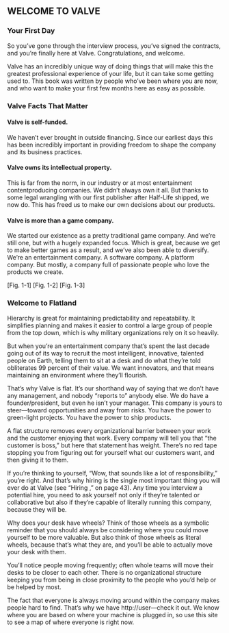 ## WELCOME TO VALVE

### Your First Day

So you’ve gone through the interview process, you’ve signed the contracts, and you’re finally here at Valve.  Congratulations, and welcome.

Valve has an incredibly unique way of doing things that will make this the greatest professional experience of your life, but it can take some getting used to. This book was written by people who’ve been where you are now, and who want to make your first few months here as easy as possible.

### Valve Facts That Matter

#### Valve is self-funded.

We haven’t ever brought in outside financing. Since our earliest days this has been incredibly important in providing freedom to shape the company and its business practices.

#### Valve owns its intellectual property.

This is far from the norm, in our industry or at most entertainment contentproducing companies. We didn’t always own it all. But thanks to some legal wrangling with our first publisher after Half-Life shipped, we now do. This has freed us to make our own decisions about our products.

#### Valve is more than a game company.

We started our existence as a pretty traditional game company. And we’re still one, but with a hugely expanded focus. Which is great, because we get to make better games as a result, and we’ve also been able to diversify. We’re an entertainment company. A software company. A platform company.  But mostly, a company full of passionate people who love the products we create.

[Fig. 1-1]
[Fig. 1-2]
[Fig. 1-3]

### Welcome to Flatland

Hierarchy is great for maintaining predictability and repeatability. It simplifies planning and makes it easier to control a large group of people from the top down, which is why military organizations rely on it so heavily.

But when you’re an entertainment company that’s spent the last decade going out of its way to recruit the most intelligent, innovative, talented people on Earth, telling them to sit at a desk and do what they’re told obliterates 99 percent of their value. We want innovators, and that means maintaining an environment where they’ll flourish.

That’s why Valve is flat. It’s our shorthand way of saying that we don’t have any management, and nobody “reports to” anybody else. We do have a founder/president, but even he isn’t your manager. This company is yours to steer—toward opportunities and away from risks. You have the power to green-light projects. You have the power to ship products.

A flat structure removes every organizational barrier between your work and the customer enjoying that work.  Every company will tell you that “the customer is boss,” but here that statement has weight. There’s no red tape stopping you from figuring out for yourself what our customers want, and then giving it to them.

If you’re thinking to yourself, “Wow, that sounds like a lot of responsibility,” you’re right. And that’s why hiring is the single most important thing you will ever do at Valve (see “Hiring ,” on page 43). Any time you interview a potential hire, you need to ask yourself not only if they’re talented or collaborative but also if they’re capable of literally running this company, because they will be.

  Why does your desk have wheels? Think of those wheels as a symbolic reminder that you should always be considering where you could move yourself to be more valuable. But also think of those wheels as literal wheels, because that’s what they are, and you’ll be able to actually move your desk with them.

  You’ll notice people moving frequently; often whole teams will move their desks to be closer to each other. There is no organizational structure keeping you from being in close proximity to the people who you’d help or be helped by most.

  The fact that everyone is always moving around within the company makes people hard to find. That’s why we have http://user—check it out. We know where you are based on where your machine is plugged in, so use this site to see a map of where everyone is right now.


